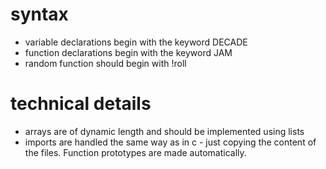 
# syntax

- variable declarations begin with the keyword DECADE
- function declarations begin with the keyword JAM
- random function should begin with !roll

# technical details

- arrays are of dynamic length and should be implemented using lists
- imports are handled the same way as in c - just copying the content of the files. Function prototypes are made automatically.
